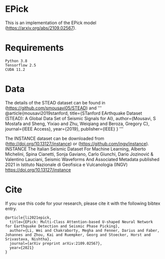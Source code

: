 # EPick
This is an implementation of the EPick model (https://arxiv.org/abs/2109.02567).

# Requirements
```
Python 3.8
Tensorflow 2.5
CUDA 11.2
```
# Data
The details of the STEAD dataset can be found in (https://github.com/smousavi05/STEAD) and 
'''
@article{mousavi2019stanford,
  title={STanford EArthquake Dataset (STEAD): A Global Data Set of Seismic Signals for AI},
  author={Mousavi, S Mostafa and Sheng, Yixiao and Zhu, Weiqiang and Beroza, Gregory C},
  journal={IEEE Access},
  year={2019},
  publisher={IEEE}
}
'''

The INSTANCE dataset can be downloaded from (http://doi.org/10.13127/instance) or (https://github.com/ingv/instance).
INSTANCE The Italian Seismic Dataset For Machine Learning, Alberto Michelini, Spina Cianetti, Sonja Gaviano, Carlo Giunchi, Dario Jozinović & Valentino Lauciani, Seismic Waveforms And Associated Metadata published 2021 in Istituto Nazionale di Geofisica e Vulcanologia (INGV) https://doi.org/10.13127/instance


# Cite
If you use this code for your research, please cite it with the following bibtex entry.
```
@article{li2021epick,
  title={EPick: Multi-Class Attention-based U-shaped Neural Network for Earthquake Detection and Seismic Phase Picking},
  author={Li, Wei and Chakraborty, Megha and Fenner, Darius and Faber, Johannes and Zhou, Kai and Ruempker, Georg and Stoecker, Horst and Srivastava, Nishtha},
  journal={arXiv preprint arXiv:2109.02567},
  year={2021}
}
```
